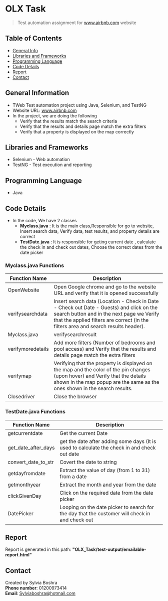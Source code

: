 # OLX Task
> Test automation assignment for www.airbnb.com website
> 

## Table of Contents
* [General Info](#info)
* [Libraries and Frameworks](#lib)
* [Programming Language](#lang)
* [Code Details](#code)
* [Report](#Report)
* [Contact](#contact)

<a name="info"></a>
## General Information
- TWeb Test automation project using Java, Selenium, and TestNG
- Website URL: www.airbnb.com
- In the project, we are doing the following
  -  Verify that the results match the search criteria
  -  Verify that the results and details page match the extra filters
  -  Verify that a property is displayed on the map correctly

<a name="lib"></a>
## Libraries and Frameworks
- Selenium - Web automation
- TestNG - Test execution and reporting

<a name="lang"></a>
## Programming Language
- Java

<a name="code"></a>
## Code Details
- In the code, We have 2 classes
    - **Myclass.java** : It is the main class,Responsible for go to website, Insert search data, Verify data, test results, and property details are correct <br />
    - **TestDate.java** : It is responsible for geting current date , calculate the check in and check out dates, Choose the correct dates from the date picker <br />
  
### Myclass.java Functions
Function Name | Description   |
|------------- |-------------- |
|OpenWebsite  | Open Google chrome and go to the website URL and verify that it is opened successfully  |
|verifysearchdata  | Insert search data (Location - Check in Date - Check out Date - Guests) and click on the search button and in the next page we Verify that the applied filters are correct (in the filters area and search results header).  |
| Myclass.java  | verifysearchresult  | Verify that the properties displayed on the first page can accommodate at least the selected number of guests.|
| verifymoredetails  | Add more filters (Number of bedrooms and pool access) and Verify that the results and details page match the extra filters |
| verifymap  | Verifying that the property is displayed on the map and the color of the pin changes (upon hover) and Verify that the details shown in the map popup are the same as the ones shown in the search results.  |
| Closedriver  | Close the browser  |

   
### TestDate.java Functions
| Function Name | Description   |
| ------------- | ------------- |
| getcurrentdate  | Get the current Date  |
| get_date_after_days  |  get the date after adding some days (It is used to calculate the check in and check out date |
| convert_date_to_str  |  Covert the date to string |
| getdayfromdate  |  Extract the value of day (from 1 to 31) from a date |
| getmonthyear  | Extract the month and year from the date  |
|  clickGivenDay | Click on the required date from the date picker  |
| DatePicker  | Looping on the date picker to search for the day that the customer will check in and check out  |


<a name="Report"></a>
## Report
Report is generated in this path: **"OLX_Task/test-output/emailable-report.html"**


<a name="contact"></a>
## Contact
Created by Sylvia Boshra <br />
**Phone number**: 01200973414 <br />
**Email**: Sylviaboshra@hotmail.com

